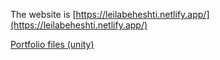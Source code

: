 The website is [https://leilabeheshti.netlify.app/](https://leilabeheshti.netlify.app/)


[Portfolio files (unity)](https://outlookuga-my.sharepoint.com/:f:/g/personal/lb96648_uga_edu/Eg2CzwEm0t9HmWOuPrs1JLgBC-hy2EOBNnWTmxL7Cvu5hw?e=Gi01dO)